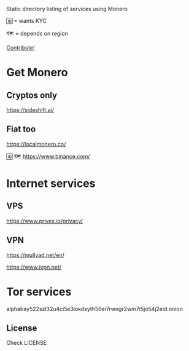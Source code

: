 <link href="https://fonts.googleapis.com/css?family=Ubuntu+Mono" rel="stylesheet">

Static directory listing of services using Monero

:id: = wants KYC

:world_map: = depends on region 

[Contribute!](https://github.com/tackingcapital/xmr.market)

# Get Monero

## Cryptos only

<https://sideshift.ai/>

## Fiat too

<https://localmonero.co/>

:id: :world_map: <https://www.binance.com/> 



# Internet services

## VPS

<https://www.privex.io/privacy/>

## VPN

<https://mullvad.net/en/>

<https://www.ivpn.net/>

# Tor services

alphabay522szl32u4ci5e3iokdsyth56ei7rwngr2wm7i5jo54j2eid.onion

## License

Check LICENSE
